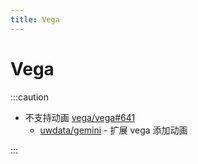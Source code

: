 ```yaml
---
title: Vega
---
```


# Vega

:::caution

- 不支持动画 [vega/vega#641](https://github.com/vega/vega/issues/641)
  - [uwdata/gemini](https://github.com/uwdata/gemini) - 扩展 vega 添加动画

:::
